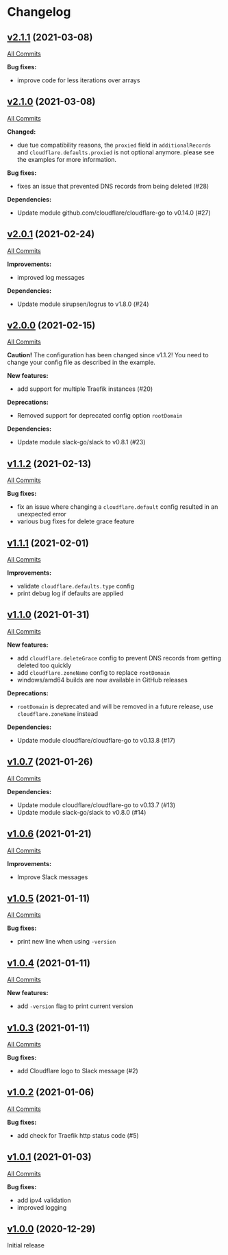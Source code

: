 # Changelog

## [v2.1.1](https://github.com/containeroo/SyncFlaer/tree/v2.1.1) (2021-03-08)

[All Commits](https://github.com/containeroo/SyncFlaer/compare/v2.1.0...v2.1.1)

**Bug fixes:**

- improve code for less iterations over arrays

## [v2.1.0](https://github.com/containeroo/SyncFlaer/tree/v2.1.0) (2021-03-08)

[All Commits](https://github.com/containeroo/SyncFlaer/compare/v2.0.1...v2.1.0)

**Changed:**

- due tue compatibility reasons, the `proxied` field in `additionalRecords` and `cloudflare.defaults.proxied` is not optional anymore. please see the examples for more information.

**Bug fixes:**

- fixes an issue that prevented DNS records from being deleted (#28)

**Dependencies:**

- Update module github.com/cloudflare/cloudflare-go to v0.14.0 (#27)

## [v2.0.1](https://github.com/containeroo/SyncFlaer/tree/v2.0.1) (2021-02-24)

[All Commits](https://github.com/containeroo/SyncFlaer/compare/v2.0.0...v2.0.1)

**Improvements:**

- improved log messages

**Dependencies:**

- Update module sirupsen/logrus to v1.8.0 (#24)

## [v2.0.0](https://github.com/containeroo/SyncFlaer/tree/v2.0.0) (2021-02-15)

[All Commits](https://github.com/containeroo/SyncFlaer/compare/v1.1.2...v2.0.0)

**Caution!** The configuration has been changed since v1.1.2! You need to change your config file as described in the example.

**New features:**

- add support for multiple Traefik instances (#20)

**Deprecations:**

- Removed support for deprecated config option `rootDomain`

**Dependencies:**

- Update module slack-go/slack to v0.8.1 (#23)

## [v1.1.2](https://github.com/containeroo/SyncFlaer/tree/v1.1.2) (2021-02-13)

[All Commits](https://github.com/containeroo/SyncFlaer/compare/v1.1.1...v1.1.2)

**Bug fixes:**

- fix an issue where changing a `cloudflare.default` config resulted in an unexpected error
- various bug fixes for delete grace feature

## [v1.1.1](https://github.com/containeroo/SyncFlaer/tree/v1.1.1) (2021-02-01)

[All Commits](https://github.com/containeroo/SyncFlaer/compare/v1.1.0...v1.1.1)

**Improvements:**

- validate `cloudflare.defaults.type` config
- print debug log if defaults are applied

## [v1.1.0](https://github.com/containeroo/SyncFlaer/tree/v1.1.0) (2021-01-31)

[All Commits](https://github.com/containeroo/SyncFlaer/compare/v1.0.7...v1.1.0)

**New features:**

- add `cloudflare.deleteGrace` config to prevent DNS records from getting deleted too quickly
- add `cloudflare.zoneName` config to replace `rootDomain`
- windows/amd64 builds are now available in GitHub releases

**Deprecations:**

- `rootDomain` is deprecated and will be removed in a future release, use `cloudflare.zoneName` instead

**Dependencies:**

- Update module cloudflare/cloudflare-go to v0.13.8 (#17)

## [v1.0.7](https://github.com/containeroo/SyncFlaer/tree/v1.0.7) (2021-01-26)

[All Commits](https://github.com/containeroo/SyncFlaer/compare/v1.0.6...v1.0.7)

**Dependencies:**

- Update module cloudflare/cloudflare-go to v0.13.7 (#13)
- Update module slack-go/slack to v0.8.0 (#14)

## [v1.0.6](https://github.com/containeroo/SyncFlaer/tree/v1.0.6) (2021-01-21)

[All Commits](https://github.com/containeroo/SyncFlaer/compare/v1.0.5...v1.0.6)

**Improvements:**

- Improve Slack messages

## [v1.0.5](https://github.com/containeroo/SyncFlaer/tree/v1.0.5) (2021-01-11)

[All Commits](https://github.com/containeroo/SyncFlaer/compare/v1.0.4...v1.0.5)

**Bug fixes:**

- print new line when using `-version`

## [v1.0.4](https://github.com/containeroo/SyncFlaer/tree/v1.0.4) (2021-01-11)

[All Commits](https://github.com/containeroo/SyncFlaer/compare/v1.0.3...v1.0.4)

**New features:**

- add `-version` flag to print current version

## [v1.0.3](https://github.com/containeroo/SyncFlaer/tree/v1.0.3) (2021-01-11)

[All Commits](https://github.com/containeroo/SyncFlaer/compare/v1.0.2...v1.0.3)

**Bug fixes:**

- add Cloudflare logo to Slack message (#2)

## [v1.0.2](https://github.com/containeroo/SyncFlaer/tree/v1.0.2) (2021-01-06)

[All Commits](https://github.com/containeroo/SyncFlaer/compare/v1.0.1...v1.0.2)

**Bug fixes:**

- add check for Traefik http status code (#5)

## [v1.0.1](https://github.com/containeroo/SyncFlaer/tree/v1.0.1) (2021-01-03)

[All Commits](https://github.com/containeroo/SyncFlaer/compare/v1.0.0...v1.0.1)

**Bug fixes:**

- add ipv4 validation
- improved logging

## [v1.0.0](https://github.com/containeroo/SyncFlaer/tree/v1.0.0) (2020-12-29)

Initial release
